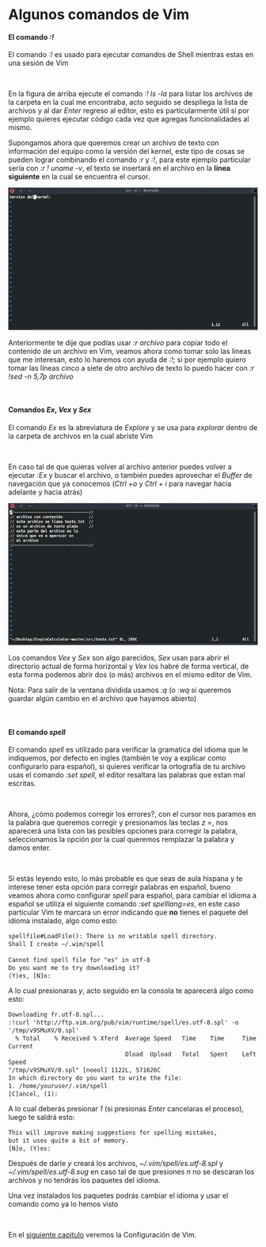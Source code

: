 # Algunos comandos de Vim

#### El comando *:!*

El comando *:!* es usado para ejecutar comandos de Shell mientras estas en una sesión de Vim

<img src="figuras/vi44.gif" title="" alt="" data-align="center">

En la figura de arriba ejecute el comando *:! ls -la* para listar los archivos de la carpeta en la cual me encontraba, acto seguido se despliega la lista de archivos y al dar *Enter* regreso al editor, esto es particularmente útil si por ejemplo quieres ejecutar código cada vez que agregas funcionalidades al mismo.

Supongamos ahora que queremos crear un archivo de texto con información del equipo como la versión del kernel, este tipo de cosas se pueden lograr combinando el comando *:r* y *:!*, para este ejemplo particular sería con *:r ! uname -v*, el texto se insertará en el archivo en la **línea siguiente** en la cual se encuentra el cursor.

<img src="figuras/vi46.gif" title="" alt="" data-align="center">

Anteriormente te dije que podías usar *:r archivo* para copiar todo el contenido de un archivo en Vim, veamos ahora como tomar solo las lineas que me interesan, esto lo haremos con ayuda de *:!*; si por ejemplo quiero tomar las líneas cinco a siete de otro archivo de texto lo puedo hacer con *:r !sed -n 5,7p archivo*

<img src="figuras/vi47.gif" title="" alt="" data-align="center">

#### Comandos *Ex*, *Vex* y *Sex*

El comando *Ex* es la abreviatura de *Explore* y se usa para *explorar* dentro de la carpeta de archivos en la cual abriste Vim

<img src="figuras/vi48.gif" title="" alt="" data-align="center">

En caso tal de que quieras volver al archivo anterior puedes volver a ejecutar *:Ex* y buscar el archivo, o también puedes aprovechar el *Buffer* de navegación que ya conocemos (*Ctrl +o* y *Ctrl + i* para navegar hacia adelante y hacia atrás)

<img src="figuras/vi49.gif" title="" alt="" data-align="center">

Los comandos *Vex* y *Sex* son algo parecidos, *Sex* usan para abrir el directorio actual de forma horizontal y *Vex* los habré de forma vertical, de esta forma podemos abrir dos (o más) archivos en el mismo editor de Vim.

Nota: Para salir de la ventana dividida usamos *:q* (o *:wq* si queremos guardar algún cambio en el archivo que hayamos abierto)

<img src="figuras/vi50.gif" title="" alt="" data-align="center">

<img src="figuras/vi51.gif" title="" alt="" data-align="center">

#### El comando *spell*

El comando *spell* es utilizado para verificar la gramatica del idioma que le indiquemos, por defecto en ingles (también te voy a explicar como configurarlo para español), si quieres verificar la ortografía de tu archivo usas el comando *:set spell*, el editor resaltara las palabras que estan mal escritas. 

<img src="figuras/vi52.gif" title="" alt="" data-align="center">

Ahora, ¿cómo podemos corregir los errores?, con el cursor nos paramos en la palabra que queremos corregir y presionamos las teclas *z =*, nos aparecerá una lista con las posibles opciones para corregir la palabra, seleccionamos la opción por la cual queremos remplazar la palabra y damos enter.

<img src="figuras/vi53.gif" title="" alt="" data-align="center">

Si estás leyendo esto, lo más probable es que seas de aula hispana y te interese tener esta opción para corregir palabras en español, bueno veamos ahora como configurar *spell* para español, para cambiar el idioma a español se utiliza el siguiente comando *:set spelllang=es*, en este caso particular Vim te marcara un error indicando que **no** tienes el paquete del idioma instalado, algo como esto:

```vim
spellfile#LoadFile(): There is no writable spell directory.
Shall I create ~/.wim/spell

Cannot find spell file for "es" in utf-8
Do you want me to try downloading it?
(Y)es, [N]o:
```

A lo cual presionaras *y*, acto seguido en la consola te aparecerá algo como esto:

```vim
Downloading fr.utf-8.spl...
:!curl 'http://ftp.vim.org/pub/vim/runtime/spell/es.utf-8.spl' -o '/tmp/v9SMuXV/0.spl'
  % Total    % Received % Xferd  Average Speed   Time    Time     Time  Current
                                 Dload  Upload   Total   Spent    Left  Speed
"/tmp/v9SMuXV/0.spl" [noeol] 1122L, 571626C
In which directory do you want to write the file:
1. /home/youruser/.vim/spell
[C]ancel, (1):
```

A lo cual deberás presionar *1* (si presionas *Enter* cancelaras el proceso), luego te saldrá esto:

```vim
This will improve making suggestions for spelling mistakes,
but it uses quite a bit of memory.
[N]o, (Y)es:
```

Después de darle *y* creará los archivos, *~/.vim/spell/es.utf-8.spl* y *~/.vim/spell/es.utf-8.sug* en caso tal de que presiones *n* no se descaran los archivos y no tendrás los paquetes del idioma.

Una vez instalados los paquetes podrás cambiar el idioma y usar el comando como ya lo hemos visto

<img src="figuras/vi54.gif" title="" alt="" data-align="center">

En el [siguiente capitulo](capitulo7.md) veremos la Configuración de Vim.
